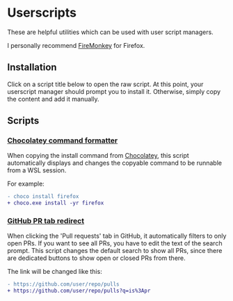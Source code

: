 # Userscripts

These are helpful utilities which can be used with user script managers.

I personally recommend [FireMonkey](https://addons.mozilla.org/en-CA/firefox/addon/firemonkey/) for Firefox.

## Installation

Click on a script title below to open the raw script.
At this point, your userscript manager should prompt you to install it.
Otherwise, simply copy the content and add it manually.

## Scripts

### [Chocolatey command formatter](https://github.com/celynw/userscripts/raw/master/chocolatey_command_formatter.user.js)

When copying the install command from [Chocolatey](https://community.chocolatey.org/), this script automatically displays and changes the copyable command to be runnable from a WSL session.

For example:

```diff
- choco install firefox
+ choco.exe install -yr firefox
```

### [GitHub PR tab redirect](https://github.com/celynw/userscripts/raw/master/github_pr_tab_redirect.user.js)

When clicking the 'Pull requests' tab in GitHub, it automatically filters to only open PRs. If you want to see all PRs, you have to edit the text of the search prompt.
This script changes the default search to show all PRs, since there are dedicated buttons to show open or closed PRs from there.

The link will be changed like this:

```diff
- https://github.com/user/repo/pulls
+ https://github.com/user/repo/pulls?q=is%3Apr
```
